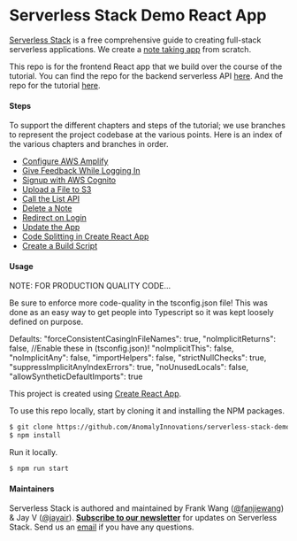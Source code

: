 # Serverless Stack Demo React App

[Serverless Stack](http://serverless-stack.com) is a free comprehensive guide to creating full-stack serverless applications. We create a [note taking app](http://demo2.serverless-stack.com) from scratch.

This repo is for the frontend React app that we build over the course of the tutorial. You can find the repo for the backend serverless API [here](https://github.com/AnomalyInnovations/serverless-stack-demo-api). And the repo for the tutorial [here](https://github.com/AnomalyInnovations/serverless-stack-com).

#### Steps

To support the different chapters and steps of the tutorial; we use branches to represent the project codebase at the various points. Here is an index of the various chapters and branches in order.

- [Configure AWS Amplify](../../tree/configure-aws-amplify)
- [Give Feedback While Logging In](../../tree/give-feedback-while-logging-in)
- [Signup with AWS Cognito](../../tree/signup-with-aws-cognito)
- [Upload a File to S3](../../tree/upload-a-file-to-s3)
- [Call the List API](../../tree/call-the-list-api)
- [Delete a Note](../../tree/delete-a-note)
- [Redirect on Login](../../tree/redirect-on-login)
- [Update the App](../../tree/update-the-app)
- [Code Splitting in Create React App](../../tree/code-splitting-in-create-react-app)
- [Create a Build Script](../../tree/create-a-build-script)

#### Usage

NOTE: FOR PRODUCTION QUALITY CODE...

Be sure to enforce more code-quality in the tsconfig.json file!
This was done as an easy way to get people into Typescript so it was kept loosely defined on purpose.

Defaults:
    "forceConsistentCasingInFileNames": true,
    "noImplicitReturns": false, //Enable these in (tsconfig.json)!
    "noImplicitThis": false,
    "noImplicitAny": false, 
    "importHelpers": false,
    "strictNullChecks": true,
    "suppressImplicitAnyIndexErrors": true,
    "noUnusedLocals": false,
    "allowSyntheticDefaultImports": true


This project is created using [Create React App](https://github.com/facebookincubator/create-react-app).

To use this repo locally, start by cloning it and installing the NPM packages.

``` bash
$ git clone https://github.com/AnomalyInnovations/serverless-stack-demo-client
$ npm install
```

Run it locally.

``` bash
$ npm run start
```

#### Maintainers

Serverless Stack is authored and maintained by Frank Wang ([@fanjiewang](https://twitter.com/fanjiewang)) & Jay V ([@jayair](https://twitter.com/jayair)). [**Subscribe to our newsletter**](https://emailoctopus.com/lists/1c11b9a8-1500-11e8-a3c9-06b79b628af2/forms/subscribe) for updates on Serverless Stack. Send us an [email][Email] if you have any questions.

[Email]: mailto:contact@anoma.ly


